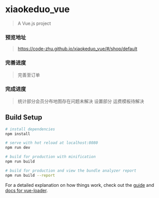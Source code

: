 # xiaokeduo_vue

> A Vue.js project
### 预览地址
> https://code-zhu.github.io/xiaokeduo_vue/#/shop/default
### 完善进度
> 完善至订单
### 完成进度
> 统计部分会员分布地图存在问题未解决
> 设置部分 运费模板待解决

## Build Setup

``` bash
# install dependencies
npm install

# serve with hot reload at localhost:8080
npm run dev

# build for production with minification
npm run build

# build for production and view the bundle analyzer report
npm run build --report
```

For a detailed explanation on how things work, check out the [guide](http://vuejs-templates.github.io/webpack/) and [docs for vue-loader](http://vuejs.github.io/vue-loader).
